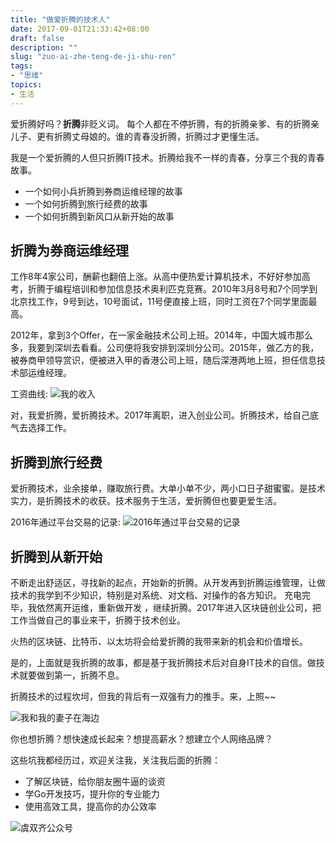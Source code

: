 ```yaml
---
title: "做爱折腾的技术人"
date: 2017-09-01T21:33:42+08:00
draft: false 
description: ""
slug: "zuo-ai-zhe-teng-de-ji-shu-ren" 
tags:
- "思维"
topics: 
- 生活
---
```


爱折腾好吗？**折腾**非贬义词。 每个人都在不停折腾，有的折腾亲爹、有的折腾亲儿子、更有折腾丈母娘的。谁的青春没折腾，折腾过才更懂生活。

我是一个爱折腾的人但只折腾IT技术。折腾给我不一样的青春，分享三个我的青春故事。

+ 一个如何小兵折腾到券商运维经理的故事
+ 一个如何折腾到旅行经费的故事
+ 一个如何折腾到新风口从新开始的故事


## 折腾为券商运维经理

工作8年4家公司，酬薪也翻倍上涨。从高中便热爱计算机技术，不好好参加高考，折腾于编程培训和参加信息技术奥利匹克竞赛。2010年3月8号和7个同学到北京找工作，9号到达，10号面试，11号便直接上班，同时工资在7个同学里面最高。

2012年，拿到3个Offer，在一家金融技术公司上班。2014年，中国大城市那么多，我要到深圳去看看。公司便将我安排到深圳分公司。2015年，做乙方的我，被券商甲领导赏识，便被进入甲的香港公司上班，随后深港两地上班，担任信息技术部运维经理。

工资曲线:
![我的收入](https://static.yushuangqi.com/blog/2017/1847102.png)

对，我爱折腾，爱折腾技术。2017年离职，进入创业公司。折腾技术，给自己底气去选择工作。

## 折腾到旅行经费
爱折腾技术，业余接单，赚取旅行费。大单小单不少，两小口日子甜蜜蜜。是技术实力，是折腾技术的收获。技术服务于生活，爱折腾但也要更爱生活。

2016年通过平台交易的记录:
![2016年通过平台交易的记录](https://static.yushuangqi.com/blog/2017/86291270.png)


## 折腾到从新开始
不断走出舒适区，寻找新的起点，开始新的折腾。从开发再到折腾运维管理，让做技术的我学到不少知识，特别是对系统、对文档、对操作的各方知识。 充电完毕，我依然离开运维，重新做开发 ，继续折腾。2017年进入区块链创业公司，把工作当做自己的事业来干，折腾于技术创业。

火热的区块链、比特币、以太坊将会给爱折腾的我带来新的机会和价值增长。

 
是的，上面就是我折腾的故事，都是基于我折腾技术后对自身IT技术的自信。做技术就要做到第一，折腾不息。

折腾技术的过程坎坷，但我的背后有一双强有力的推手。来，上照~~

![我和我的妻子在海边](https://static.yushuangqi.com/blog/2017/1548062.png)


你也想折腾？想快速成长起来？想提高薪水？想建立个人网络品牌？

这些坑我都经历过，欢迎关注我，关注我后面的折腾：

+ 了解区块链，给你朋友圈牛逼的谈资
+ 学Go开发技巧，提升你的专业能力
+ 使用高效工具，提高你的办公效率
 
![虞双齐公众号](https://static.yushuangqi.com/assets/qrcode_itysqi.jpg)